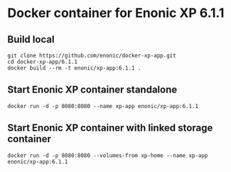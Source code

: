 # Docker container for Enonic XP 6.1.1

## Build local

    git clone https://github.com/enonic/docker-xp-app.git
    cd docker-xp-app/6.1.1
    docker build --rm -t enonic/xp-app:6.1.1 .

## Start Enonic XP container standalone

    docker run -d -p 8080:8080 --name xp-app enonic/xp-app:6.1.1

## Start Enonic XP container with linked storage container

    docker run -d -p 8080:8080 --volumes-from xp-home --name xp-app enonic/xp-app:6.1.1

